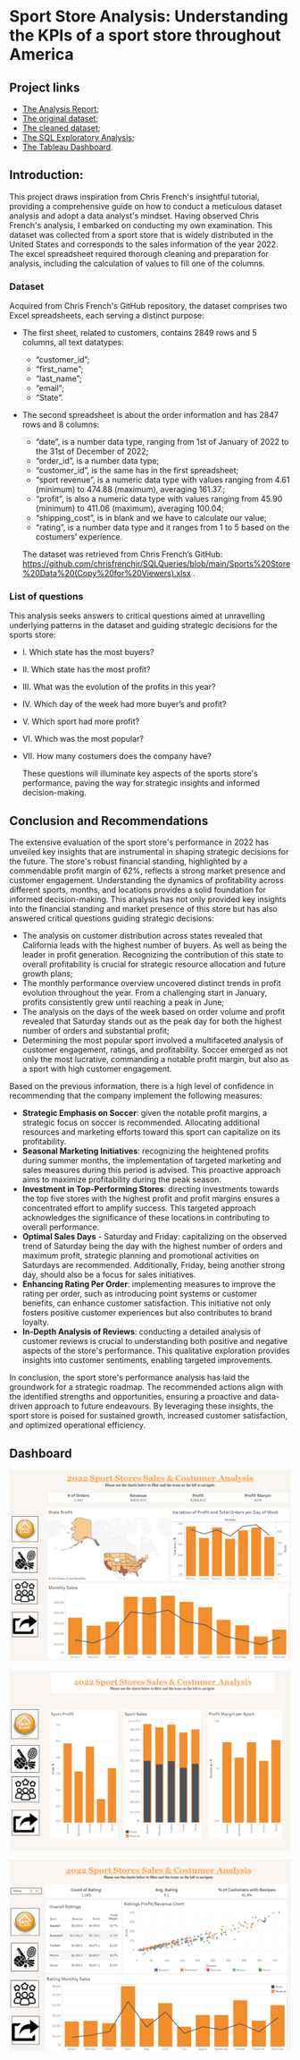 # Sport Store Analysis: Understanding the KPIs of a sport store throughout America

## Project links
* [The Analysis Report](https://github.com/Melissa-Naldo/Sport_Store_Analysis/blob/main/Sport_Store_Analysis.pdf);
* [The original dataset](https://github.com/Melissa-Naldo/Sport_Store_Analysis/blob/main/Sport_Store_Data_Original.xlsx);
* [The cleaned dataset](https://github.com/Melissa-Naldo/Sport_Store_Analysis/blob/main/Sport_Store_Data_Cleaned.xlsx);
* [The SQL Exploratory Analysis](https://github.com/Melissa-Naldo/Sport_Store_Analysis/blob/main/Sport_Store.sql);
* [The Tableau Dashboard](https://public.tableau.com/app/profile/melissa.naldo/viz/Sport_Store_17056903350540/HomeDashboard?publish=yes).


## Introduction:

  This project draws inspiration from Chris French's insightful tutorial, providing a comprehensive guide on how to conduct a meticulous dataset analysis and adopt a data analyst's mindset. Having observed Chris French's analysis, I embarked on conducting my own examination.
	This dataset was collected from a sport store that is widely distributed in the United States and corresponds to the sales information of the year 2022. The excel spreadsheet required thorough cleaning and preparation for analysis, including the calculation of values to fill one of the columns.

 ### Dataset

  Acquired from Chris French's GitHub repository, the dataset comprises two Excel spreadsheets, each serving a distinct purpose: 
* The first sheet, related to customers, contains 2849 rows and 5 columns, all text datatypes: 
  * “customer_id”;
  *	“first_name”;
  *	“last_name”;
  *	“email”;
  *	“State”. 

* The second spreadsheet is about the order information and has 2847 rows and 8 columns:
  *	“date”, is a number data type, ranging from 1st of January of 2022 to the 31st of December of 2022;
  *	“order_id”, is a number data type;
  *	“customer_id”, is the same has in the first spreadsheet;
  *	“sport	revenue”, is a numeric data type with values ranging from 4.61 (minimum) to 474.88 (maximum), averaging 161.37.;
  *	“profit”, is also a numeric data type with values ranging from 45.90 (minimum) to 411.06 (maximum), averaging 100.04;
  *	“shipping_cost”, is in blank and we have to calculate our value;
  *	“rating”, is a number data type and it ranges from 1 to 5 based on the costumers’ experience.

  The dataset was retrieved from Chris French’s GitHub:  https://github.com/chrisfrenchjr/SQLQueries/blob/main/Sports%20Store%20Data%20(Copy%20for%20Viewers).xlsx .

 ### List of questions
  
  This analysis seeks answers to critical questions aimed at unravelling underlying patterns in the dataset and guiding strategic decisions for the sports store: 
* I.	Which state has the most buyers?
* II.	Which state has the most profit?
* III.	What was the evolution of the profits in this year?
* IV.	Which day of the week had more buyer’s and profit?
* V.	Which sport had more profit?
* VI.	Which was the most popular?
* VII.	How many costumers does the company have?
 
  These questions will illuminate key aspects of the sports store's performance, paving the way for strategic insights and informed decision-making.

## Conclusion and Recommendations
  The extensive evaluation of the sport store's performance in 2022 has unveiled key insights that are instrumental in shaping strategic decisions for the future. The store's robust financial standing, highlighted by a commendable profit margin of 62%, reflects a strong market presence and customer engagement. Understanding the dynamics of profitability across different sports, months, and locations provides a solid foundation for informed decision-making.
  This analysis has not only provided key insights into the financial standing and market presence of this store but has also answered critical questions guiding strategic decisions:
* The analysis on customer distribution across states revealed that California leads with the highest number of buyers. As well as being the leader in profit generation. Recognizing the contribution of this state to overall profitability is crucial for strategic resource allocation and future growth plans;
*	The monthly performance overview uncovered distinct trends in profit evolution throughout the year. From a challenging start in January, profits consistently grew until reaching a peak in June;
*	The analysis on the days of the week based on order volume and profit revealed that Saturday stands out as the peak day for both the highest number of orders and substantial profit;
*	Determining the most popular sport involved a multifaceted analysis of customer engagement, ratings, and profitability. Soccer emerged as not only the most lucrative, commanding a notable profit margin, but also as a sport with high customer engagement.

  Based on the previous information, there is a high level of confidence in recommending that the company implement the following measures:
*	**Strategic Emphasis on Soccer**: given the notable profit margins, a strategic focus on soccer is recommended. Allocating additional resources and marketing efforts toward this sport can capitalize on its profitability.
*	**Seasonal Marketing Initiatives**: recognizing the heightened profits during summer months, the implementation of targeted marketing and sales measures during this period is advised. This proactive approach aims to maximize profitability during the peak season.
*	**Investment in Top-Performing Stores**: directing investments towards the top five stores with the highest profit and profit margins ensures a concentrated effort to amplify success. This targeted approach acknowledges the significance of these locations in contributing to overall performance.
*	**Optimal Sales Days** - Saturday and Friday: capitalizing on the observed trend of Saturday being the day with the highest number of orders and maximum profit, strategic planning and promotional activities on Saturdays are recommended. Additionally, Friday, being another strong day, should also be a focus for sales initiatives.
*	**Enhancing Rating Per Order**: implementing measures to improve the rating per order, such as introducing point systems or customer benefits, can enhance customer satisfaction. This initiative not only fosters positive customer experiences but also contributes to brand loyalty.
*	**In-Depth Analysis of Reviews**: conducting a detailed analysis of customer reviews is crucial to understanding both positive and negative aspects of the store's performance. This qualitative exploration provides insights into customer sentiments, enabling targeted improvements.

  In conclusion, the sport store's performance analysis has laid the groundwork for a strategic roadmap. The recommended actions align with the identified strengths and opportunities, ensuring a proactive and data-driven approach to future endeavours. By leveraging these insights, the sport store is poised for sustained growth, increased customer satisfaction, and optimized operational efficiency.

## Dashboard
![Sport Store Data Analysis Dashboard - page 1](https://github.com/Melissa-Naldo/Sport_Store_Analysis/blob/main/Images/Dash1.png)

![Sport Store Sports Analysis Dashboard - page 2](https://github.com/Melissa-Naldo/Sport_Store_Analysis/blob/main/Images/Dash2.png)

![Sport Store Ratings Analysis Dashboard - page 3](https://github.com/Melissa-Naldo/Sport_Store_Analysis/blob/main/Images/Dash3.png)
